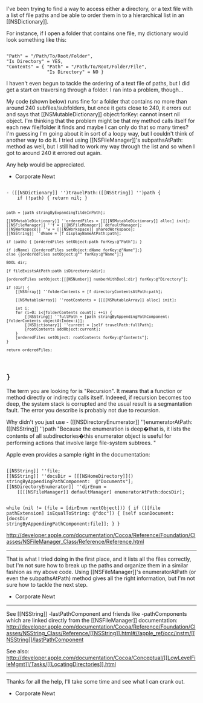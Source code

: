 I've been trying to find a way to access either a directory, or a text file with a list of file paths and be able to order them in to a hierarchical list in an [[NSDictionary]].

For instance, if I open a folder that contains one file, my dictionary would look something like this:

<code>
"Path" = "/Path/To/Root/Folder",
"Is Directory" = YES,
"Contents" = { "Path" = "/Path/To/Root/Folder/File",
               "Is Directory" = NO }
</code>

I haven't even begun to tackle the ordering of a text file of paths, but I did get a start on traversing through a folder.  I ran into a problem, though...

My code (shown below) runs fine for a folder that contains no more than around 240 subfiles/subfolders, but once it gets close to 240, it errors out and says that [[NSMutableDictionary]] object:forKey: cannot insert nil object.  I'm thinking that the problem might be that my method calls itself for each new file/folder it finds and maybe I can only do that so many times?  I'm guessing I'm going about it in sort of a loopy way, but I couldn't think of another way to do it.  I tried using [[NSFileManager]]'s subpathsAtPath: method as well, but I still had to work my way through the list and so when I got to around 240 it errored out again.

Any help would be appreciated.

- Corporate Newt


<code>
- ([[NSDictionary]] '')travelPath:([[NSString]] '')path {
	if (!path) { return nil; }
	
	path = [path stringByExpandingTildeInPath];
		
	[[NSMutableDictionary]] ''orderedFiles = [[[[NSMutableDictionary]] alloc] init];
	[[NSFileManager]] ''f = [[[NSFileManager]] defaultManager];
	[[NSWorkspace]] ''w = [[[NSWorkspace]] sharedWorkspace];
	[[NSString]] ''dName = [f displayNameAtPath:path];
	
	if (path) { [orderedFiles setObject:path forKey:@"Path"]; }
	
	if (dName) {[orderedFiles setObject:dName forKey:@"Name"];}
	else {[orderedFiles setObject:@"" forKey:@"Name"];}
	
	BOOL dir;
	
	[f fileExistsAtPath:path isDirectory:&dir];
	
	[orderedFiles setObject:[[[NSNumber]] numberWithBool:dir] forKey:@"Directory"];
	
	if (dir) {
		[[NSArray]] ''folderContents = [f directoryContentsAtPath:path];
		
		[[NSMutableArray]] ''rootContents = [[[[NSMutableArray]] alloc] init];
		
		int i;
		for (i=0; i<[folderContents count]; ++i) {
			[[NSString]] ''fullPath = [path stringByAppendingPathComponent:[folderContents objectAtIndex:i]];
			[[NSDictionary]] ''current = [self travelPath:fullPath];
			[rootContents addObject:current];
		}
		[orderedFiles setObject: rootContents forKey:@"Contents"];
	}
		
	return orderedFiles;
	
}
</code>
----
The term you are looking for is "Recursion".  It means that a function or method directly or indirectly calls itself.  Indeeed, if recursion becomes too deep, the system stack is corrupted and the usual result is a segmantation fault.  The error you describe is probably not due to recursion.

Why didn't you just use - ([[NSDirectoryEnumerator]] '')enumeratorAtPath:([[NSString]] '')path  "Because the enumeration is deep�that is, it lists the contents of all subdirectories�this enumerator object is useful for performing actions that involve large file-system subtrees. "

Apple even provides a sample right in the documentation:

<code>
[[NSString]] ''file; 
[[NSString]] ''docsDir = [[[NSHomeDirectory]]() stringByAppendingPathComponent:  @"Documents"]; 
[[NSDirectoryEnumerator]] ''dirEnum = 
    [[[[NSFileManager]] defaultManager] enumeratorAtPath:docsDir]; 
  
while (nil != (file = [dirEnum nextObject])) { 
    if ([[file pathExtension] isEqualToString: @"doc"]) { 
        [self scanDocument: [docsDir stringByAppendingPathComponent:file]]; 
    } 
} 
</code>

http://developer.apple.com/documentation/Cocoa/Reference/Foundation/Classes/NSFileManager_Class/Reference/Reference.html

----

That is what I tried doing in the first place, and it lists all the files correctly, but I'm not sure how to break up the paths and organize them in a similar fashion as my above code.  Using [[NSFileManager]]'s enumeratorAtPath (or even the subpathsAtPath) method gives all the right information, but I'm not sure how to tackle the next step.

- Corporate Newt
----
See [[NSString]] -lastPathComponent and friends like -pathComponents which are linked directly from the [[NSFileManager]] documentation:
http://developer.apple.com/documentation/Cocoa/Reference/Foundation/Classes/NSString_Class/Reference/[[NSString]].html#//apple_ref/occ/instm/[[NSString]]/lastPathComponent

See also: http://developer.apple.com/documentation/Cocoa/Conceptual/[[LowLevelFileMgmt]]/Tasks/[[LocatingDirectories]].html

----

Thanks for all the help, I'll take some time and see what I can crank out.

- Corporate Newt